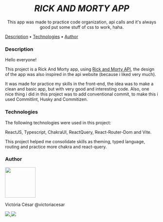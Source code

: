 <h1 align="center"><em>RICK AND MORTY APP</em></h1>
<p align="center">This app was made to practice code organization, api calls and it's always good put some stuff of css to work, haha.</p>

<p align="left">
 <a href="#description">Description</a> •
 <a href="#technologies">Technologies</a> • 
 <a href="#author">Author</a>
</p>

### Description

<p>Hello everyone!</p>
<p>This project is a Rick And Morty app, using <a href="https://rickandmortyapi.com/">Rick and Morty API</a>, the design of the app was also inspired in the api website (because i liked very much).<p>
<p>It was made for practice my skills in the front-end, the idea was to make a clean and basic app, but with very good and interesting code. Also, one nice thing i did in this project was to add conventional commit, to make this i used Commitlint, Husky and Commitizen.</p>

### Technologies

The following technologies were used in this project:

ReactJS, Typescript, ChakraUI, ReactQuery, React-Router-Dom and Vite.

This project helped me consolidate skills as theming, typed language, routing and practice more chakra and react-query.

### Author

<a href="https://github.com/victoriacesar" rel="nofollow">
 <img src="https://avatars.githubusercontent.com/u/52262828?v=4" width="100px;" alt="" style="max-width:100%;">
 <br>
</a>
<p>Victória César @victoriacesar</p>
<a href="mailto:victoriacesaras@gmail.com">
  <img src="https://img.shields.io/badge/Gmail-D14836?style=for-the-badge&logo=gmail&logoColor=white&link=mailto:victoriacesaras@gmail.com" />
</a><a href="https://github.com/victoriacesar">
  <img src="https://img.shields.io/badge/GitHub-100000?style=for-the-badge&logo=github&logoColor=white&link=https://github.com/victoriacesar"/>
<a>
